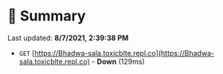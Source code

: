 # 📖 Summary
Last updated: **8/7/2021, 2:39:38 PM**

- `GET` [https://Bhadwa-sala.toxicblte.repl.co](https://Bhadwa-sala.toxicblte.repl.co) - **Down** (129ms)
